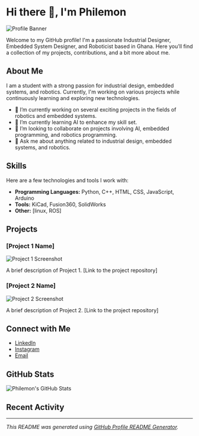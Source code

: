 # Hi there 👋, I'm Philemon

![Profile Banner](path/to/your/banner/image.png)

Welcome to my GitHub profile! I'm a passionate Industrial Designer, Embedded System Designer, and Roboticist based in Ghana. Here you'll find a collection of my projects, contributions, and a bit more about me.

## About Me

I am a student with a strong passion for industrial design, embedded systems, and robotics. Currently, I'm working on various projects while continuously learning and exploring new technologies.

- 🔭 I’m currently working on several exciting projects in the fields of robotics and embedded systems.
- 🌱 I’m currently learning AI to enhance my skill set.
- 👯 I’m looking to collaborate on projects involving AI, embedded programming, and robotics programming.
- 💬 Ask me about anything related to industrial design, embedded systems, and robotics.

## Skills

Here are a few technologies and tools I work with:

- **Programming Languages:** Python, C++, HTML, CSS, JavaScript, Arduino
- **Tools:** KiCad, Fusion360, SolidWorks
- **Other:** [linux, ROS]

## Projects

### [Project 1 Name]

![Project 1 Screenshot](path/to/project1/image.png)

A brief description of Project 1. [Link to the project repository]

### [Project 2 Name]

![Project 2 Screenshot](path/to/project2/image.png)

A brief description of Project 2. [Link to the project repository]

## Connect with Me

- [LinkedIn](https://www.linkedin.com/in/philemon-obed-obeng-a4497524b?utm_source=share&utm_campaign=share_via&utm_content=profile&utm_medium=ios_app)
- [Instagram](https://www.instagram.com/_.scott_scott.__/#)
- [Email](mailto:philemonobjnr@gmail.com)

## GitHub Stats

![Philemon's GitHub Stats](https://github-readme-stats.vercel.app/api?username=yourusername&show_icons=true&hide_border=true)

## Recent Activity

<!--START_SECTION:activity-->
<!--END_SECTION:activity-->

---

*This README was generated using [GitHub Profile README Generator](https://github.com/rahuldkjain/github-profile-readme-generator).*
